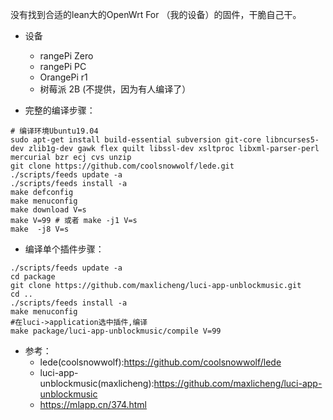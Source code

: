 没有找到合适的lean大的OpenWrt For （我的设备）的固件，干脆自己干。
- 设备
  - rangePi Zero 
  - rangePi PC 
  - OrangePi r1
  - 树莓派 2B (不提供，因为有人编译了）

  
- 完整的编译步骤：
```
# 编译环境Ubuntu19.04
sudo apt-get install build-essential subversion git-core libncurses5-dev zlib1g-dev gawk flex quilt libssl-dev xsltproc libxml-parser-perl mercurial bzr ecj cvs unzip
git clone https://github.com/coolsnowwolf/lede.git
./scripts/feeds update -a
./scripts/feeds install -a
make defconfig
make menuconfig
make download V=s
make V=99 # 或者 make -j1 V=s
make  -j8 V=s
```

- 编译单个插件步骤：
```
./scripts/feeds update -a 
cd package
git clone https://github.com/maxlicheng/luci-app-unblockmusic.git
cd ..
./scripts/feeds install -a
make menuconfig
#在luci->application选中插件,编译
make package/luci-app-unblockmusic/compile V=99
```

- 参考：
  - lede(coolsnowwolf):https://github.com/coolsnowwolf/lede
  - luci-app-unblockmusic(maxlicheng):https://github.com/maxlicheng/luci-app-unblockmusic
  - https://mlapp.cn/374.html

